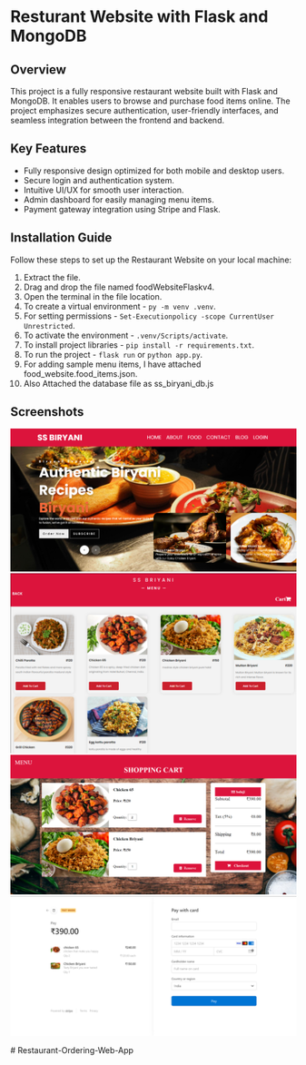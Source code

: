 # Resturant Website with Flask and MongoDB

## Overview

This project is a fully responsive restaurant website built with Flask and MongoDB. It enables users to browse and purchase food items online. The project emphasizes secure authentication, user-friendly interfaces, and seamless integration between the frontend and backend.

## Key Features

* Fully responsive design optimized for both mobile and desktop users.
* Secure login and authentication system.
* Intuitive UI/UX for smooth user interaction.
* Admin dashboard for easily managing menu items.
* Payment gateway integration using Stripe and Flask.


## Installation Guide

Follow these steps to set up the Restaurant Website on your local machine:

1. Extract the file.
2. Drag and drop the file named foodWebsiteFlaskv4.
3. Open the terminal in the file location.
4. To create a virtual environment - `py -m venv .venv`.
5. For setting permissions - `Set-Executionpolicy -scope CurrentUser Unrestricted`.
6. To activate the environment - `.venv/Scripts/activate`.
7. To install project libraries - `pip install -r requirements.txt`.
8. To run the project - `flask run` or `python app.py`.
9. For adding sample menu items, I have attached food_website.food_items.json.
10. Also  Attached the database file as ss_biryani_db.js
## Screenshots

![Homepage](screenshots/homepage.png)
![Menu Page](screenshots/menupage.png)
![Cart Page](screenshots/cartpage.png)
![Payment Process](screenshots/paymentpage.png)

#   R e s t a u r a n t - O r d e r i n g - W e b - A p p 
 
 